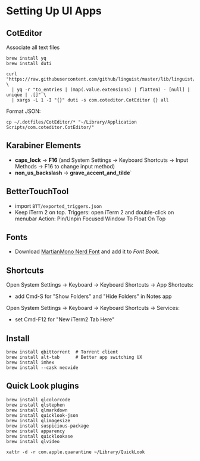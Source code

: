 # Setting Up UI Apps

## CotEditor

Associate all text files

```shell
brew install yq
brew install duti

curl "https://raw.githubusercontent.com/github/linguist/master/lib/linguist/languages.yml" \
  | yq -r "to_entries | (map(.value.extensions) | flatten) - [null] | unique | .[]" \
  | xargs -L 1 -I "{}" duti -s com.coteditor.CotEditor {} all
```

Format JSON:

```shell
cp ~/.dotfiles/CotEditor/* "~/Library/Application Scripts/com.coteditor.CotEditor/"
```


## Karabiner Elements

* **caps_lock** -> **F16** (and System Settings -> Keyboard Shortcuts -> Input Methods -> F16 to change input method)
* **non_us_backslash** -> **grave_accent_and_tilde**`


## BetterTouchTool

* import `BTT/exported_triggers.json`
* Keep iTerm 2 on top.
  Triggers: open iTerm 2 and double-click on menubar
  Action: Pin/Unpin Focused Window To Float On Top

## Fonts

- Download [MartianMono Nerd Font](https://www.nerdfonts.com/font-downloads) and add it to *Font Book*.

## Shortcuts

Open System Settings -> Keyboard -> Keyboard Shortcuts -> App Shortcuts:
- add Cmd-S for "Show Folders" and "Hide Folders" in Notes app

Open System Settings -> Keyboard -> Keyboard Shortcuts -> Services:
- set Cmd-F12 for "New iTerm2 Tab Here"


## Install

```shell
brew install qbittorrent  # Torrent client
brew install alt-tab      # Better app switching UX
brew install imhex
brew install --cask neovide
```


## Quick Look plugins

```shell
brew install qlcolorcode
brew install qlstephen
brew install qlmarkdown
brew install quicklook-json
brew install qlimagesize
brew install suspicious-package
brew install apparency
brew install quicklookase
brew install qlvideo

xattr -d -r com.apple.quarantine ~/Library/QuickLook
```
